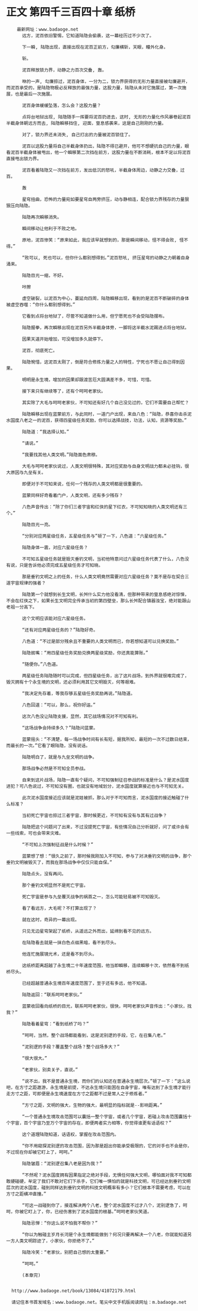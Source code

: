 # 正文 第四千三百四十章 纸桥
        最新网址：www.badaoge.net
          远方，泥百依旧警惕，它知道陆隐会偷袭，这一幕经历过不少次了。
      
          下一瞬, 陆隐出现，直接出现在泥百正前方，勾廉横斩，天眼，瞳外化身。
      
          斩。
      
          泥百释放锁力界，动静之力百次交叠, 轰。
      
          咻的一声, 勾廉掠过，泥百身体，一分为二，锁力界获得的无形力量直接被勾廉避开，而泥百承受的，是陆隐物极必反释放的最强力量，这股力量，陆隐从未对它施展过，第一次施展，也是最后一次施展。
      
          泥百身体缓缓坠落，怎么会？这股力量？
      
          点将台地狱出现, 陆隐随手一挥要将泥百扔进去，这时, 无形的力量化作风暴卷起泥百半截身体朝远方而去, 陆隐瞬移挡住, 迎面，窒息感袭来，这是自己刚刚的力量。
      
          对了，锁力界还未消失, 自己打出的力量被泥百锁住了。
      
          泥百以这股力量将自己半截身体扔出，陆隐不得已避开，他可不想硬抗自己的力量，眼看泥百半截身体被甩出，他一个瞬移第二次挡在前方，这股力量在不断消耗，根本不足以将泥百直接甩出锁力界。
      
          泥百看着陆隐又一次挡在前方，发出低沉的怒吼，半截身体周边，动静之力交叠，过百。
      
          轰
      
          星穹扭曲，恐怖的力量宛如要星穹自两旁挤压，动与静相连，配合锁力界残存的力量狠狠压向陆隐。
      
          陆隐再次瞬移消失。
      
          瞬间移动让他利于不败之地。
      
          原地，泥百惨笑：“原来如此，我应该早就想到的，那是瞬间移动，怪不得会败, 怪不得。”
      
          “败可以, 死也可以，但你什么都别想得到。”泥百怒吼, 挤压星穹的动静之力朝着自身涌来。
      
          陆隐目光一缩，不好。
      
          咔擦
      
          虚空破裂，以泥百为中心，蔓延向四周，陆隐瞬移出现，看到的是泥百不断破碎的身体被虚空吞噬：“你什么都别想得到。”
      
          它看到点将台地狱了，尽管不知道做什么用，但宁愿死也不会受陆隐摆布。
      
          陆隐握拳，再次瞬移出现在泥百另外半截身体旁，一脚将这半截水泥踢进点将台地狱。
      
          因果天道开始增加，可没增加多久就停下。
      
          泥百，彻底死亡。
      
          陆隐惋惜，这泥百太刚了，倒是符合修炼力量之人的特性，宁死也不愿让自己得到因果。
      
          明明是永生境，增加的因果却跟渡苦厄大圆满差不多，可惜，可惜。
      
          接下来只有继续等了，还有个呵呵老家伙。
      
          其实除了大毛与呵呵老家伙，不可知还有好几个自己没见过的，它们不需要自己帮忙？
      
          陆隐瞬移出现在蓝蒙前方，与此同时，一道门户出现，来自八色：“陆隐，恭喜你击杀泥水国度八老之一的泥百，获得四星级任务奖励，你可以选择战技，功法，认知，资源等奖励。”
      
          陆隐道：“我选择认知。”
      
          “请说。”
      
          “我要找其他人类文明。”陆隐面色肃穆。
      
          大毛与呵呵老家伙说过，人类文明很特殊，其对应奖励与自身文明战力都未必挂钩，很大原因与九垒有关。
      
          即便对于不可知来说，任何一个残存的人类文明都是很重要的。
      
          蓝蒙同样好奇看着门户，人类文明，还有多少残存？
      
          八色声音传出：“除了你们三者宇宙和红侠的星下红衣，不可知知晓的人类文明还有三个。”
      
          陆隐目光一亮。
      
          “分别对应两星级任务，五星级任务与”顿了一下，八色道：“六星级任务。”
      
          陆隐身体一震，对应六星级任务？
      
          不可知五星级任务就是毁灭垂钓文明，当初他特意问过六星级任务代表了什么，八色没有说，只是告诉他必须完成五星级任务才可知晓。
      
          那是垂钓文明之上的任务，什么人类文明竟然需要对应六星级任务？莫不是存在契合三道宇宙规律的强者？
      
          陆隐第一个就想到长生文明，长舛什么实力他没看清，但那种带来的窒息感绝对惊悚，不会在红侠之下，如果长生文明完全传承当初的第四壁垒，那么长舛配合镇器浊宝，绝对能跟山老祖一分高下。
      
          这个文明应该能对应六星级任务。
      
          “还有对应两星级任务的？”陆隐好奇。
      
          八色道：“不过是部分残余且不重要的人类文明而已，你若想知道可以兑换奖励。”
      
          陆隐抿嘴：“用四星级任务奖励兑换两星级奖励，你还真能算账。”
      
          “随便你。”八色道。
      
          两星级任务陆隐随时可以完成，但四星级任务，出了这片战场，到外界就很难完成了，毁灭拥有十个永生境的文明，还必须利用其它文明毁灭，何等艰难。
      
          “我决定先存着，等我存够五星级任务奖励再说。”陆隐道。
      
          八色回道：“可以，那么，祝你好运。”
      
          这次八色没让陆隐支援，显然，其它战场情况对不可知有利。
      
          “这场战争会持续多久？”陆隐问蓝蒙。
      
          蓝蒙摇头：“不清楚，每一场战争时间有长有短，据我所知，最短的一次不过数日结束，而最长的一次。”它看了眼陆隐，没有说话。
      
          陆隐明白了，就是与九垒文明的战争。
      
          那场战争必然是不可知全员参战。
      
          自来到这片战场，陆隐一直有个疑问，不可知强制征召参战的标准是什么？是泥水国度进犯？可八色说过，不可知没有圈，也就没有地域划分，泥水国度就算接近也与不可知无关。
      
          此次泥水国度接近应该就是泥娃被抓，那么对于不可知而言，泥水国度的接近触碰了什么标准？
      
          当初死亡宇宙也掠过三者宇宙，那时候更近，不可知有没有与其有过战争？
      
          陆隐把这个问题问了出来，不过没提死亡宇宙，有些情况自己分析就好，问了或许会有一些线索，可也会带来灾难。
      
          “不可知上次强制征战是什么时候？”
      
          蓝蒙想了想：“很久之前了，那时候我刚加入不可知，参与了对决垂钓文明的战争，那个垂钓文明被毁灭了，而我在那场战争中仅仅只能自保。”
      
          陆隐点头，没有再问。
      
          那个垂钓文明显然不是死亡宇宙。
      
          死亡宇宙是参与九垒覆灭战争的祸首之一，怎么可能轻易被不可知毁灭。
      
          看了看远方，大毛呢？不打算出现了？
      
          就在这时，奇异的一幕出现。
      
          只见无边星穹架起了纸桥，从遥远之外而出，延绵到看不见的远方。
      
          在陆隐看去就是一抹白色点缀黑暗，看不到尽头。
      
          他连忙施展镜光术，还是看不到尽头。
      
          这纸桥距离超越了永生境二十年速度范围，他当即瞬移，连续瞬移十次，依然看不到纸桥尽头。
      
          已经超越普通永生境百年速度范围了，至于还有多远，他不知道。
      
          陆隐返回：“联系呵呵老家伙。”
      
          蓝蒙收回看向纸桥的目光，联系呵呵老家伙，很快，呵呵老家伙声音传出：“小家伙，找我？”
      
          陆隐看着星穹：“看到纸桥了吗？”
      
          “呵呵，当然，整个战场都能看到，这是泥别逻的手段，它，在召集八老。”
      
          “泥别逻的手段？覆盖整个战场？整个战场多大？”
      
          “很大很大。”
      
          “老家伙，别卖关子，直说。”
      
          “说不出，我不是普通永生境，而你们的认知还在普通永生境层次。”顿了一下：“这么说吧，在方寸之距遨游，永生境是前提，不达永生境只能困在自身宇宙，唯有达到了永生境才能行走方寸之距，可即便是永生境速度在方寸之距都不过是常人之于修炼者。”
      
          “方寸之距，文明的强大，生物的强大，最明显的指标就是--影响距离。”
      
          “一个普通永生境攻击范围可以囊括一整个宇宙，或者几个宇宙，若碰上攻击范围囊括十个宇宙，百个宇宙乃至万个宇宙的存在，即便两者实力相等，你觉得谁更有话语权？”
      
          这个道理陆隐知道，话语权，掌握在攻击范围内。
      
          “你不用窥探泥别逻的攻击范围，因为那是超出你能承受极限的，它的对手也不会是你，不过现在你却被它盯上了，呵呵。”
      
          陆隐皱眉：“泥别逻召集八老是因为我？”
      
          “不然呢？泥水国度拥有因果指定之绝对手段，无惧任何强大文明，哪怕面对我不可知都敢硬碰硬，牟定了我们不敢对它们下杀手，它们唯一惧怕的就是科技文明，可已经达到垂钓文明层次的泥水国度，碰到同样达到垂钓文明的科技文明概率有多小？它们根本不需要考虑，可以在方寸之距横冲直撞。”
      
          “可这一战碰到你了，接连解决两个八老，整个泥水国度不过才八个，泥别逻急了，呵呵，你被它盯上了，你，已经伤害到了泥水国度的根基。”呵呵老家伙笑道。
      
          陆隐忌惮：“你这么说不怕我不帮你？”
      
          “你以为触碰主岁月长河是个永生境都能做到？何况只要再解决一个八老，你就能知道另一方人类文明踪迹了，小家伙，你拒绝不了。”
      
          陆隐冷笑：“老家伙，别把自己想的太重要。”
      
          “呵呵。”
      
          (本章完)
      
      
      http://www.badaoge.net/book/13084/41072179.html
      
      请记住本书首发域名：www.badaoge.net。笔尖中文手机版阅读网址：m.badaoge.net